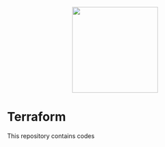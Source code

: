  <p align="center">
  <img src="https://user-images.githubusercontent.com/67653554/144898694-37910e24-38a3-42ca-9e5a-4708ffc5f1ca.png" width="200" hieght="200"/>
</p>

# Terraform
This repository contains codes 
